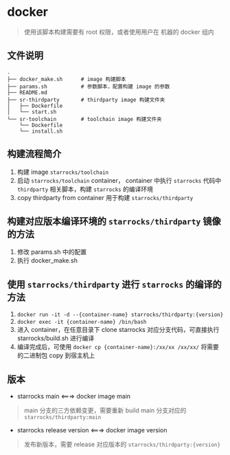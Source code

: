 # docker 

> 使用该脚本构建需要有 root 权限，或者使用用户在 机器的 docker 组内

## 文件说明

```
.
├── docker_make.sh      # image 构建脚本
├── params.sh           # 参数脚本，配置构建 image 的参数
├── README.md
├── sr-thirdparty       # thirdparty image 构建文件夹
│   ├── Dockerfile
│   └── start.sh
└── sr-toolchain        # toolchain image 构建文件夹
    └── Dockerfile
    └── install.sh    
```
## 构建流程简介

1. 构建 image `starrocks/toolchain`
2. 启动 `starrocks/toolchain` container， container 中执行 `starrocks` 代码中 `thirdparty` 相关脚本，构建 `starrocks` 的编译环境
3. copy thirdparty from container 用于构建 `starrocks/thirdparty`

## 构建对应版本编译环境的 `starrocks/thirdparty` 镜像的方法

1. 修改 params.sh 中的配置
2. 执行 docker_make.sh

## 使用 `starrocks/thirdparty` 进行 `starrocks` 的编译的方法

1. `docker run -it -d --{container-name} starrocks/thirdparty:{version}`
2. `docker exec -it {container-name} /bin/bash`
3. 进入 container，在任意目录下 clone starrocks 对应分支代码，可直接执行 starrocks/build.sh 进行编译
4. 编译完成后，可使用 `docker cp {container-name}:/xx/xx /xx/xx/` 将需要的二进制包 copy 到宿主机上

## 版本

- starrocks main <===> docker image main
> main 分支的三方依赖变更，需要重新 build main 分支对应的 `starrocks/thirdparty:main`
- starrocks release version <===> docker image version
> 发布新版本，需要 release 对应版本的 `starrocks/thirdparty:{version}`

